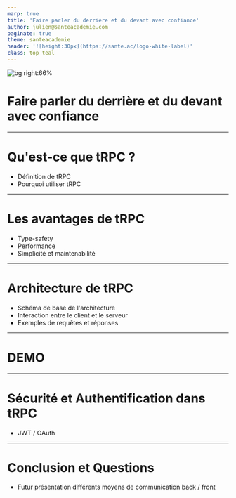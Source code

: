 ```yaml
---
marp: true
title: 'Faire parler du derrière et du devant avec confiance'
author: julien@santeacademie.com
paginate: true
theme: santeacademie
header: '![height:30px](https://sante.ac/logo-white-label)'
class: top teal
---
```

<!-- _class: teal invert -->
![bg right:66%](https://files.oaiusercontent.com/file-elQVSTbaZcUF5WZjFYb2fWox?se=2023-11-23T09%3A29%3A38Z&sp=r&sv=2021-08-06&sr=b&rscc=max-age%3D31536000%2C%20immutable&rscd=attachment%3B%20filename%3Db2a1e39f-d4ba-4d99-849f-02a1556c202a.webp&sig=TUCOoyPBrhxMyz48M1bif2kFdBPj9U4JlYLHBLIvtlw%3D)
# Faire parler du derrière et du devant avec confiance
---
<style scoped>figure {margin-right: 30px !important}</style>

# Qu'est-ce que tRPC ?
- Définition de tRPC
- Pourquoi utiliser tRPC
<!--
Commençons par les bases. tRPC est un outil qui permet une communication type-safe entre le client et le serveur sans avoir besoin d'écrire des API REST ou GraphQL. C'est un changement de paradigme qui offre une expérience de développement plus fluide et sécurisée.
-->
---

# Les avantages de tRPC
- Type-safety
- Performance
- Simplicité et maintenabilité
<!--
Premièrement, il assure une sécurité de type à tous les niveaux, réduisant ainsi les erreurs courantes. Deuxièmement, il offre une performance accrue en simplifiant les requêtes et les réponses. Enfin, il est facile à maintenir et à étendre, ce qui est essentiel pour les projets en évolution.
-->
---

# Architecture de tRPC
- Schéma de base de l'architecture
- Interaction entre le client et le serveur
- Exemples de requêtes et réponses
<!--
tRPC fonctionne en créant un pont direct entre les fonctions côté serveur et leurs appels côté client. Cela simplifie la communication en éliminant le besoin de schémas ou de génération de code supplémentaire.
-->
---

# DEMO

---

# Sécurité et Authentification dans tRPC
- JWT / OAuth

---

# Conclusion et Questions
- Futur présentation différents moyens de communication back / front
